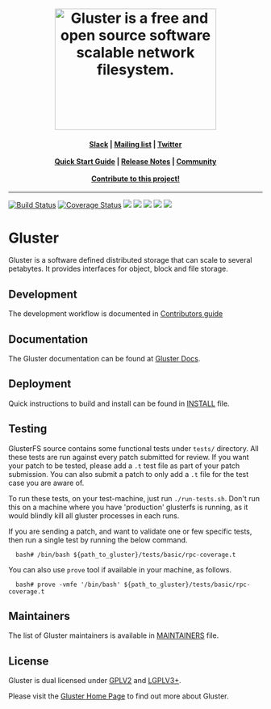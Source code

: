 <h1 align="center"><img src="https://www.gluster.org/wp-content/uploads/2016/03/gluster-ant.png" width="320" height="240" alt="Gluster is a free and open source software scalable network filesystem."></h1>

<h4 align="center">
    <a href="https://gluster.slack.com/">Slack</a> |
    <a href="https://lists.gluster.org/mailman/listinfo">Mailing list</a> |
    <a href="https://twitter.com/gluster">Twitter</a><br/><br/>
    <a href="https://docs.gluster.org/en/latest/Quick-Start-Guide/Quickstart/">Quick Start Guide</a> |
    <a href="https://docs.gluster.org/en/latest/release-notes/">Release Notes</a> |
    <a href="https://www.gluster.org/community/">Community</a><br/><br/>
    <a href="https://docs.gluster.org/en/latest/Contributors-Guide/Index/">Contribute to this project!</a>
</h4>

---

<p align="left">
    <a href="https://github.com/gluster/Gluster-Builds/actions"><img src="https://github.com/gluster/Gluster-Builds/actions/workflows/Nightly_Build_Fedora_Latest.yml/badge.svg" alt="Build Status"></a>
    <a href="https://github.com/gluster/Gluster-Builds/actions"> <img src="https://github.com/gluster/Gluster-Builds/actions/workflows/Nightly_Build_Centos7.yml/badge.svg" alt="Coverage Status"></a>
    <a href="https://github.com/gluster/Gluster-Builds/actions"><img src="https://github.com/gluster/Gluster-Builds/actions/workflows/Nightly_Build_Centos8.yml/badge.svg"></a>
    <a href="https://github.com/gluster/Gluster-Builds/actions"><img src="https://github.com/gluster/Gluster-Builds/actions/workflows/nightly-build-debian.yml/badge.svg"></a>
    <a href="https://github.com/gluster/Gluster-Builds/actions"><img src="https://github.com/gluster/Gluster-Builds/actions/workflows/nightly-build-ubuntu.yml/badge.svg"></a>
    <a href="https://ci.centos.org/view/Gluster/job/gluster_build-rpms/"><img src="https://ci.centos.org/buildStatus/icon?job=gluster_build-rpms"></a>
    <a href="https://scan.coverity.com/projects/gluster-glusterfs"><img src="https://scan.coverity.com/projects/987/badge.svg"></a>
 </p>
 
# Gluster
  Gluster is a software defined distributed storage that can scale to several
  petabytes. It provides interfaces for object, block and file storage.

## Development
  The development workflow is documented in [Contributors guide](CONTRIBUTING.md)

## Documentation
  The Gluster documentation can be found at [Gluster Docs](http://docs.gluster.org).

## Deployment
  Quick instructions to build and install can be found in [INSTALL](INSTALL) file.

## Testing

  GlusterFS source contains some functional tests under `tests/` directory. All
  these tests are run against every patch submitted for review. If you want your
  patch to be tested, please add a `.t` test file as part of your patch submission.
  You can also submit a patch to only add a `.t` file for the test case you are
  aware of.

  To run these tests, on your test-machine, just run `./run-tests.sh`. Don't run
  this on a machine where you have 'production' glusterfs is running, as it would
  blindly kill all gluster processes in each runs.

  If you are sending a patch, and want to validate one or few specific tests, then
  run a single test by running the below command.

```
  bash# /bin/bash ${path_to_gluster}/tests/basic/rpc-coverage.t
```

  You can also use `prove` tool if available in your machine, as follows.

```
  bash# prove -vmfe '/bin/bash' ${path_to_gluster}/tests/basic/rpc-coverage.t
```


## Maintainers
  The list of Gluster maintainers is available in [MAINTAINERS](MAINTAINERS) file.

## License
  Gluster is dual licensed under [GPLV2](COPYING-GPLV2) and [LGPLV3+](COPYING-LGPLV3).

  Please visit the [Gluster Home Page](http://www.gluster.org/) to find out more about Gluster.
